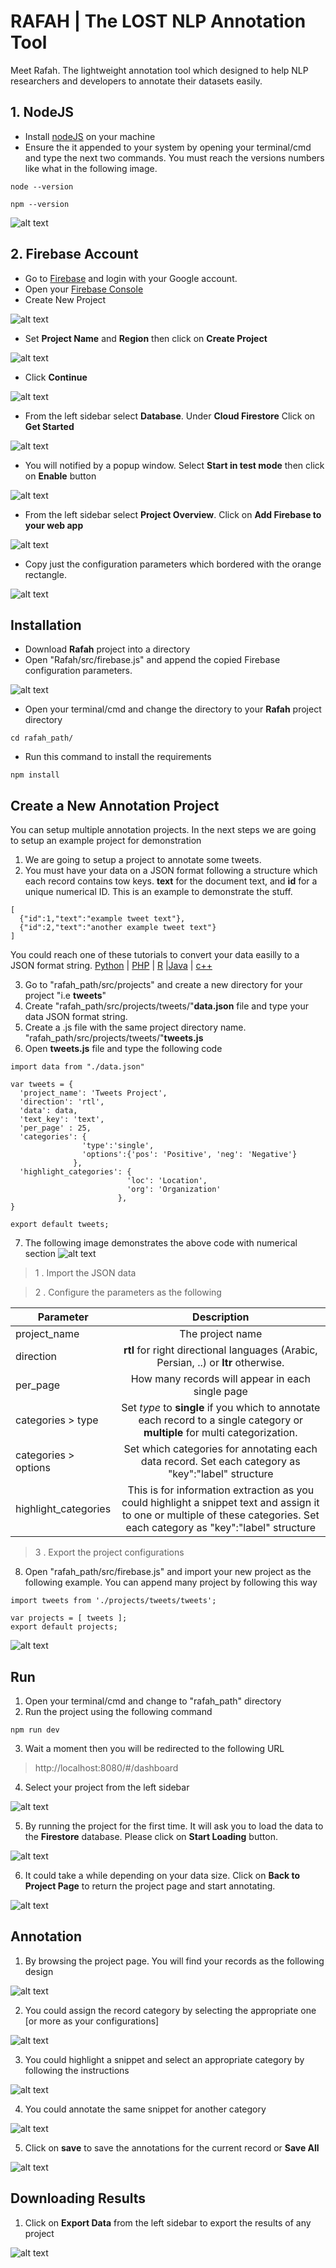 # RAFAH | The LOST NLP Annotation Tool

Meet Rafah. The lightweight annotation tool which designed to help NLP researchers and developers to annotate their datasets easily.

## 1. NodeJS
* Install [nodeJS](https://nodejs.org/en/) on your machine
* Ensure the it appended to your system by opening your terminal/cmd and type the next two commands. You must reach the versions numbers like what in the following image.
```
node --version
```
```
npm --version
```

![alt text](https://raw.githubusercontent.com/bakrianoo/rafah/master/Documentation/demo_images/8.jpg)



## 2. Firebase Account
* Go to [Firebase](https://firebase.google.com/) and login with your Google account.
* Open your [Firebase Console](https://console.firebase.google.com/u/0/)
* Create New Project

![alt text](https://raw.githubusercontent.com/bakrianoo/rafah/master/Documentation/demo_images/1.jpg)


* Set **Project Name** and **Region** then click on **Create Project**

![alt text](https://raw.githubusercontent.com/bakrianoo/rafah/master/Documentation/demo_images/2.jpg)


* Click **Continue**

![alt text](https://raw.githubusercontent.com/bakrianoo/rafah/master/Documentation/demo_images/3.jpg)


* From the left sidebar select **Database**. Under **Cloud Firestore** Click on **Get Started**

![alt text](https://raw.githubusercontent.com/bakrianoo/rafah/master/Documentation/demo_images/4.jpg)


* You will notified by a popup window. Select **Start in test mode** then click on **Enable** button

![alt text](https://raw.githubusercontent.com/bakrianoo/rafah/master/Documentation/demo_images/5.jpg)


* From the left sidebar select **Project Overview**. Click on **Add Firebase to your web app**

![alt text](https://raw.githubusercontent.com/bakrianoo/rafah/master/Documentation/demo_images/6.jpg)


* Copy just the configuration parameters which bordered with the orange rectangle.

![alt text](https://raw.githubusercontent.com/bakrianoo/rafah/master/Documentation/demo_images/7.jpg)


## Installation
* Download **Rafah** project into a directory
* Open "Rafah/src/firebase.js" and append the copied Firebase configuration parameters.

![alt text](https://raw.githubusercontent.com/bakrianoo/rafah/master/Documentation/demo_images/9.jpg)


* Open your terminal/cmd and change the directory to your **Rafah** project directory
```
cd rafah_path/
```
* Run this command to install the requirements
```
npm install
```

## Create a New Annotation Project
You can setup multiple annotation projects. In the next steps we are going to setup an example project for demonstration

1. We are going to setup a project to annotate some tweets.
2. You must have your data on a JSON format following a structure which each record contains tow keys. **text** for the document text, and **id** for a unique numerical ID. This is an example to demonstrate the stuff.
```
[
  {"id":1,"text":"example tweet text"},
  {"id":2,"text":"another example tweet text"}
]
```
You could reach one of these tutorials to convert your data easilly to a JSON format string.
[Python](http://developer.rhino3d.com/guides/rhinopython/python-xml-json/) | [PHP](https://www.electrictoolbox.com/php-encode-array-json/) | [R](https://cran.r-project.org/web/packages/jsonlite/vignettes/json-aaquickstart.html) |[Java](http://www.appsdeveloperblog.com/java-into-json-json-into-java-all-possible-examples/) | [c++](https://github.com/nlohmann/json)

3. Go to "rafah_path/src/projects" and create a new directory for your project "i.e **tweets**"
4. Create "rafah_path/src/projects/tweets/"**data.json** file and type your data JSON format string.
5. Create a .js file with the same project directory name. "rafah_path/src/projects/tweets/"**tweets.js**
6. Open **tweets.js** file and type the following code
```
import data from "./data.json"

var tweets = {
  'project_name': 'Tweets Project',
  'direction': 'rtl',
  'data': data,
  'text_key': 'text',
  'per_page' : 25,
  'categories': {
                'type':'single',
                'options':{'pos': 'Positive', 'neg': 'Negative'}
              },
  'highlight_categories': {
                          'loc': 'Location',
                          'org': 'Organization'
                        },
}

export default tweets;

```
7. The following image demonstrates the above code with numerical section
![alt text](https://raw.githubusercontent.com/bakrianoo/rafah/master/Documentation/demo_images/10.jpg)

> 1 . Import the JSON data

> 2 . Configure the parameters as the following

| Parameter        | Description |
| ---------------- |:----------------------:|
| project_name     | The project name |
| direction     | **rtl** for right directional languages (Arabic, Persian, ..) or **ltr** otherwise. |
| per_page     | How many records will appear in each single page |
| categories > type     | Set *type* to **single** if you which to annotate each record to a single category or **multiple** for multi categorization.|
| categories > options     | Set which categories for annotating each data record. Set each category as "key":"label" structure  |
| highlight_categories  | This is for information extraction as you could highlight a snippet text and assign it to one or multiple of these categories. Set each category as "key":"label" structure  |

> 3 . Export the project configurations

8. Open "rafah_path/src/firebase.js" and import your new project as the following example. You can append many project by following this way
```
import tweets from './projects/tweets/tweets';

var projects = [ tweets ];
export default projects;
```

![alt text](https://raw.githubusercontent.com/bakrianoo/rafah/master/Documentation/demo_images/11.jpg)


## Run
1. Open your terminal/cmd and change to "rafah_path" directory
2. Run the project using the following command
```
npm run dev
```
3. Wait a moment then you will be redirected to the following URL
> http://localhost:8080/#/dashboard
4. Select your project from the left sidebar

![alt text](https://raw.githubusercontent.com/bakrianoo/rafah/master/Documentation/demo_images/12.jpg)


5. By running the project for the first time. It will ask you to load the data to the **Firestore** database. Please click on **Start Loading** button.

![alt text](https://raw.githubusercontent.com/bakrianoo/rafah/master/Documentation/demo_images/13.jpg)


6. It could take a while depending on your data size. Click on **Back to Project Page** to return the project page and start annotating.

![alt text](https://raw.githubusercontent.com/bakrianoo/rafah/master/Documentation/demo_images/14.jpg)



## Annotation
1. By browsing the project page. You will find your records as the following design

![alt text](https://raw.githubusercontent.com/bakrianoo/rafah/master/Documentation/demo_images/15.jpg)


2. You could assign the record category by selecting the appropriate one [or more as your configurations]

![alt text](https://raw.githubusercontent.com/bakrianoo/rafah/master/Documentation/demo_images/16.jpg)


3. You could highlight a snippet and select an appropriate category by following the instructions

![alt text](https://raw.githubusercontent.com/bakrianoo/rafah/master/Documentation/demo_images/17.jpg)


4. You could annotate the same snippet for another category

![alt text](https://raw.githubusercontent.com/bakrianoo/rafah/master/Documentation/demo_images/18.jpg)


5. Click on **save** to save the annotations for the current record or **Save All**

![alt text](https://raw.githubusercontent.com/bakrianoo/rafah/master/Documentation/demo_images/19.jpg)


## Downloading Results
1. Click on **Export Data** from the left sidebar to export the results of any project

![alt text](https://raw.githubusercontent.com/bakrianoo/rafah/master/Documentation/demo_images/20.jpg)


